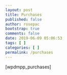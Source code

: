 ```yaml
---
layout: post
title: Purchases
published: false
author: rosepac
bootstrap: true
comments: false
date: 2019-06-09 05:06:53
tags: [ ]
categories: [ ]
permalink: /purchases
---
```

[wpdmpp_purchases]